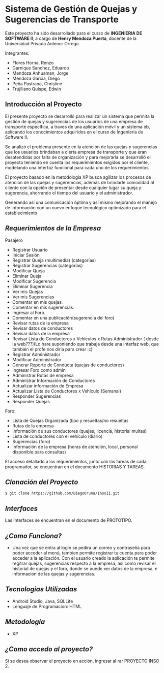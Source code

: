 Sistema de Gestión de Quejas y Sugerencias de Transporte
==========

Este proyecto ha sido desarrollado para el curso de **INGENIERIA DE SOFTWARE II**, a cargo de **Henry Mendoza Puerta**, docente de la Universidad Privada Antenor Orrego

Integrantes:
+ Flores Horna, Renzo
+ Garnique Sanchez, Eduardo
+ Mendoza Anhuaman, Jorge
+ Mendoza Garcia, Diego
+ Peña Pastrana, Christine
+ Trujillano Quispe, Edwin

**Introducción al Proyecto**
--------------------
El presente proyecto se desarrolló para realizar un sistema que permita la gestión de quejas y sugerencias de los usuarios de una empresa de transporte específica, a traves de una aplicación móvil y un sistema eb, aplicando los conocimientos adquiridos en el curso de Ingeniería de Software II.

Se analizó el problema presente en la atención de las quejas y sugerencias que los usuarios brindaban a cierta empresa de transporte y que eran desatendidas por falta de organización y para mejorarla se desarrolló el proyecto teniendo en cuenta los requerimientos exigidos por el cliente, modelando una interfaz funcional para cada uno de los requerimientos

El proyecto basado en la metodologia XP busca agilizar los procesos de atención de las quejas y sugeremcias, además de brindarle comodidad al cliente con la opción de presentar desde cualquier lugar su queja y sugerencia, ahorrando el tiempo del usuario y el administrador.

Generando así una comunicación óptima y así mismo mejorando el manejo de información con un nuevo enfoque tecnológico optimizado para el establecimiento

***Requerimientos de la Empresa***
--------------------

Pasajero
+	Registrar Usuario
+	Iniciar Sesión
+	Registrar Queja (multimedia) (categorías)
+	Registrar Sugerencias (categorías)
+	Modificar Queja
+	Eliminar Queja
+	Modificar Sugerencia
+	Eliminar Sugerencia
+	Ver mis Quejas
+	Ver mis Sugerencias
+	Comentar en mis quejas.
+	Comentar en mis sugerencias.
+	Ingresar al Foro.
+	Comentar en una publicación(sugerencia del foro)
+	Revisar rutas de la empresa
+	Revisar datos de conductores
+	Revisar datos de la empresa
+	Revisar Lista de Conductores x Vehículos x Rutas
Administrador ( desde la web???)(Lo hare suponiendo que trabaja desde una interfaz web, que también el profe nos diría para crear :c)
+	Registrar Administrador
+	Modificar Administrador
+	Generar Reporte de Conducta (quejas de conductores)
+	Ingresar Foro como admin
+	Administrar Rutas de empresa
+	Administrar Información de Conductores
+	Actualizar información de Empresa
+	Actualizar Lista de Conductores x Vehículo (Semanal)
+	Responder Sugerencias
+	Responder Quejas

Foro:
+	Lista de Quejas Organizada (tipo y resueltas/no resueltas
+	Rutas de la empresa
+	Información de sus conductores (quejas, licencia, historial multas)
+	Lista de conductores con el vehículo (diario)
+	Sugerencias (foro)
+	Información de la empresa (horas de atención, local, personal disponible para consultas)



El acceso detallado a los requerimientos, junto con las tareas de cada programador, se encuentran en el documento HISTORIAS Y TAREAS.


***Clonación del Proyecto***
--------------------
 
`$ git clone https://github.com/DiegoOruna/InsoII.git`

***Interfaces***
--------------------
Las interfaces se encuentran en el documento de PROTOTIPO.

***¿Como Funciona?***
--------------------

- Una vez que se entra al login se pedira un correo y contraseña para poder acceder al menú, tambien permite registrar tu cuenta para poder acceder a la aplicación. Con el usuario creado la aplicación te permite regitrar quejas, sugerencias respecto a la empresa, asi como revisar el historial de quejas y el foro, donde se puede ver datos de la empresa, e informacion de las quejas y sugerencias.
  
***Tecnologias Utilizadas***
--------------------

  + Android Studio, Java, SQLLite
  + Lenguaje de Programacion: HTML
  
 ***Metodologia***
--------------------
 + XP
  
***¿Como accedo al proyecto?***
--------------------

Si se desea observar el proyecto en acción, ingresar al rar PROYECTO INSO 2.

